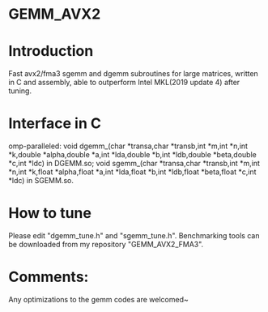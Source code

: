 # GEMM_AVX2

# Introduction

Fast avx2/fma3 sgemm and dgemm subroutines for large matrices, written in C and assembly, able to outperform Intel MKL(2019 update 4) after tuning.


# Interface in C

omp-paralleled: void dgemm_(char *transa,char *transb,int *m,int *n,int *k,double *alpha,double *a,int *lda,double *b,int *ldb,double *beta,double *c,int *ldc) in DGEMM.so; void sgemm_(char *transa,char *transb,int *m,int *n,int *k,float *alpha,float *a,int *lda,float *b,int *ldb,float *beta,float *c,int *ldc) in SGEMM.so.


# How to tune

Please edit "dgemm_tune.h" and "sgemm_tune.h". Benchmarking tools can be downloaded from my repository "GEMM_AVX2_FMA3".

# Comments:

Any optimizations to the gemm codes are welcomed~
